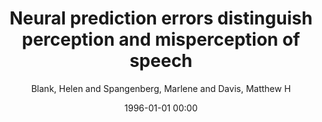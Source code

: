 ---
layout: post
title: Neural prediction errors distinguish perception and misperception of speech

date: 1996-01-01 00:00
author: Blank, Helen and Spangenberg, Marlene and Davis, Matthew H
tags: ["fmri","misperception","predictive coding","prior expectations","representational similarity analysis","speech perception"]
journal: Journal of Neuroscience

link: https://doi.org/10.1523/JNEUROSCI.3258-17.2018

year: 2018
---
